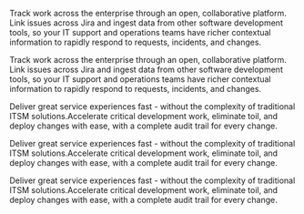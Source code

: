 <P pclass="mb-3" weight="light" color="text-gray-500 dark:text-gray-400"
    >Track work across the enterprise through an open, collaborative platform. Link issues across
    Jira and ingest data from other software development tools, so your IT support and operations
    teams have richer contextual information to rapidly respond to requests, incidents, and changes.</P
>
<Layout divclass="gap-6" cols="grid-cols-1 sm:grid-cols-3">
    <P pclass="mb-3" weight="light" color="text-gray-500 dark:text-gray-400"
        >Track work across the enterprise through an open, collaborative platform. Link issues across
        Jira and ingest data from other software development tools, so your IT support and operations
        teams have richer contextual information to rapidly respond to requests, incidents, and
        changes.</P
    >
    <P pclass="mb-3" weight="light" color="text-gray-500 dark:text-gray-400"
        >Deliver great service experiences fast - without the complexity of traditional ITSM
        solutions.Accelerate critical development work, eliminate toil, and deploy changes with ease,
        with a complete audit trail for every change.</P
    >
    <P pclass="mb-3" weight="light" color="text-gray-500 dark:text-gray-400"
        >Deliver great service experiences fast - without the complexity of traditional ITSM
        solutions.Accelerate critical development work, eliminate toil, and deploy changes with ease,
        with a complete audit trail for every change.</P
    >
</Layout>
<P pclass="mb-3" weight="light" color="text-gray-500 dark:text-gray-400"
    >Deliver great service experiences fast - without the complexity of traditional ITSM
    solutions.Accelerate critical development work, eliminate toil, and deploy changes with ease,
    with a complete audit trail for every change.</P
>
